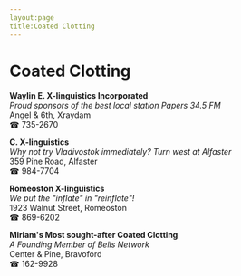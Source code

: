 ```yaml
---
layout:page
title:Coated Clotting
---
```

# Coated Clotting

**Waylin E. X-linguistics Incorporated**  
_Proud sponsors of the best local station Papers 34.5 FM_  
Angel & 6th, Xraydam  
☎ 735-2670



**C. X-linguistics**  
_Why not try Vladivostok immediately? 
Turn west at Alfaster_  
359 Pine Road, Alfaster  
☎ 984-7704



**Romeoston X-linguistics**  
_We put the "inflate" in "reinflate"!_  
1923 Walnut Street, Romeoston  
☎ 869-6202



**Miriam's Most sought-after Coated Clotting**  
_A Founding Member of Bells Network_  
Center & Pine, Bravoford  
☎ 162-9928



